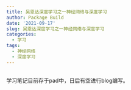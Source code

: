 ```yaml
---
title: 吴恩达深度学习之一神经网络与深度学习
author: Package Build
date: '2021-09-17'
slug: 吴恩达深度学习之一神经网络与深度学习
categories:
  - 学习
tags:
  - 神经网络
  - 深度学习
---
```


## 

学习笔记目前存于pad中，日后有空进行blog编写。

